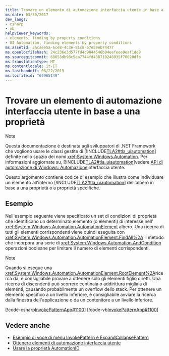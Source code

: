 ```yaml
---
title: Trovare un elemento di automazione interfaccia utente in base a una proprietà
ms.date: 03/30/2017
dev_langs:
- csharp
- vb
helpviewer_keywords:
- elements, finding by property conditions
- UI Automation, finding elements by property conditions
ms.assetid: 3acaee5a-6ce8-4c3e-81c8-67e59eb74477
ms.openlocfilehash: 24c236e3d577fd4c9844546b04eefeee9eaf1de8
ms.sourcegitcommit: 68653db98c5ea7744fd438710248935f70020dfb
ms.translationtype: MT
ms.contentlocale: it-IT
ms.lasthandoff: 08/22/2019
ms.locfileid: "69965149"
---
```

# <a name="find-a-ui-automation-element-based-on-a-property-condition"></a>Trovare un elemento di automazione interfaccia utente in base a una proprietà
> [!NOTE]
> Questa documentazione è destinata agli sviluppatori di .NET Framework che vogliono usare le classi gestite di [!INCLUDE[TLA2#tla_uiautomation](../../../includes/tla2sharptla-uiautomation-md.md)] definite nello spazio dei nomi <xref:System.Windows.Automation>. Per informazioni aggiornate su, [!INCLUDE[TLA2#tla_uiautomation](../../../includes/tla2sharptla-uiautomation-md.md)]vedere [API di automazione di Windows: Automazione](https://go.microsoft.com/fwlink/?LinkID=156746)interfaccia utente.  
  
 Questo argomento contiene codice di esempio che illustra come individuare un elemento all'interno [!INCLUDE[TLA2#tla_uiautomation](../../../includes/tla2sharptla-uiautomation-md.md)] dell'albero in base a una proprietà o a proprietà specifiche.  
  
## <a name="example"></a>Esempio  
 Nell'esempio seguente viene specificato un set di condizioni di proprietà che identificano un determinato elemento (o elementi) di interesse nell' <xref:System.Windows.Automation.AutomationElement> albero. Una ricerca di tutti gli elementi corrispondenti viene quindi eseguita con <xref:System.Windows.Automation.AutomationElement.FindAll%2A> il metodo che incorpora una serie di <xref:System.Windows.Automation.AndCondition> operazioni booleane per limitare il numero di elementi corrispondenti.  
  
> [!NOTE]
> Quando si esegue una <xref:System.Windows.Automation.AutomationElement.RootElement%2A>ricerca da, è consigliabile provare a ottenere solo gli elementi figlio diretti. Una ricerca di discendenti può scorrere centinaia o addirittura migliaia di elementi, causando probabilmente un overflow dello stack. Per ottenere un elemento specifico a un livello inferiore, è consigliabile avviare la ricerca dalla finestra dell'applicazione o da un contenitore a un livello inferiore.  
  
 [!code-csharp[InvokePatternApp#1100](../../../samples/snippets/csharp/VS_Snippets_Wpf/InvokePatternApp/CSharp/InvokePatternApp.cs#1100)]
 [!code-vb[InvokePatternApp#1100](../../../samples/snippets/visualbasic/VS_Snippets_Wpf/InvokePatternApp/VisualBasic/Client.vb#1100)]  
  
## <a name="see-also"></a>Vedere anche

- [Esempio di voce di menu InvokePattern e ExpandCollapsePattern](https://docs.microsoft.com/previous-versions/dotnet/netframework-3.5/ms771636(v=vs.90))
- [Ottenere elementi di automazione interfaccia utente](../../../docs/framework/ui-automation/obtaining-ui-automation-elements.md)
- [Usare la proprietà AutomationID](../../../docs/framework/ui-automation/use-the-automationid-property.md)
